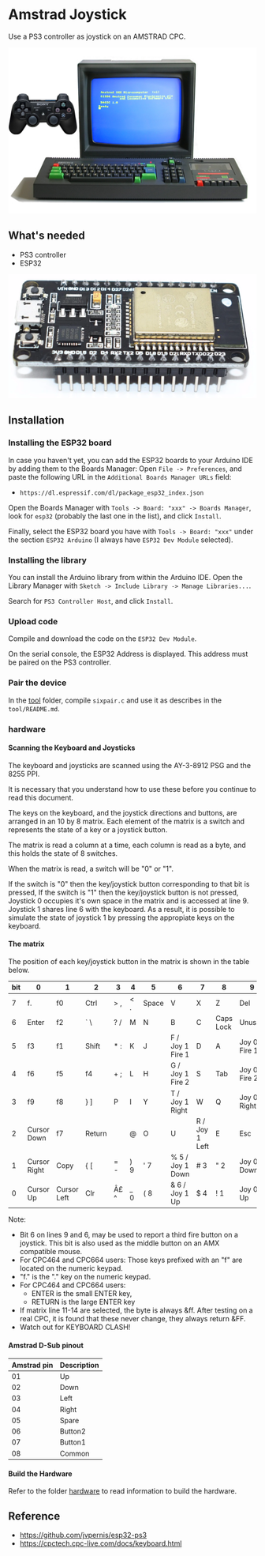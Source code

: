 # Amstrad Joystick

Use a PS3 controller as joystick on an AMSTRAD CPC.

![Amstrad](https://github.com/landru29/amstrad_joystick/blob/master/Amstrad_CPC464.jpg)

## What's needed

* PS3 controller
* ESP32


![Open-collector Nand Gate](https://github.com/landru29/amstrad_joystick/blob/master/esp32.jpg)

## Installation

### Installing the ESP32 board ###

In case you haven't yet, you can add the ESP32 boards to your Arduino IDE by adding them to the Boards Manager: Open `File -> Preferences`, and paste the following URL in the `Additional Boards Manager URLs` field:

- `https://dl.espressif.com/dl/package_esp32_index.json`

Open the Boards Manager with `Tools -> Board: "xxx" -> Boards Manager`, look for `esp32` (probably the last one in the list), and click `Install`.

Finally, select the ESP32 board you have with `Tools -> Board: "xxx"` under the section `ESP32 Arduino` (I always have `ESP32 Dev Module` selected).


### Installing the library ###

You can install the Arduino library from within the Arduino IDE. Open the Library Manager with `Sketch -> Include Library -> Manage Libraries...`.

Search for `PS3 Controller Host`, and click `Install`.

### Upload code

Compile and download the code on the `ESP32 Dev Module`.

On the serial console, the ESP32 Address is displayed. This address must be paired on the PS3 controller.

### Pair the device

In the [tool](https://github.com/landru29/amstrad_joystick/tree/master/tool) folder, compile `sixpair.c` and use it as describes in the `tool/README.md`.

### hardware

#### Scanning the Keyboard and Joysticks

The keyboard and joysticks are scanned using the AY-3-8912 PSG and the 8255 PPI.

It is necessary that you understand how to use these before you continue to read this document.

The keys on the keyboard, and the joystick directions and buttons, are arranged in an 10 by 8 matrix. Each element of the matrix is a switch and represents the state of a key or a joystick button.

The matrix is read a column at a time, each column is read as a byte, and this holds the state of 8 switches.

When the matrix is read, a switch will be "0" or "1".

If the switch is "0" then the key/joystick button corresponding to that bit is pressed,
If the switch is "1" then the key/joystick button is not pressed,
Joystick 0 occupies it's own space in the matrix and is accessed at line 9. Joystick 1 shares line 6 with the keyboard. As a result, it is possible to simulate the state of joystick 1 by pressing the appropiate keys on the keyboard.

#### The matrix

The position of each key/joystick button in the matrix is shown in the table below.

bit | 0            | 1            | 2       | 3     | 4    | 5      | 6                 | 7   | 8          | 9            |
----|--------------|--------------|---------|-------|------|--------|-------------------|-----|------------|--------------|
  7 | f.           | f0           | Ctrl    | > ,   | < .  | Space  | V                 | X   | Z          | Del          |
  6 | Enter        | f2           | ` \     | ? /   | M    | N      | B                 | C   | Caps Lock  | Unused       |
  5 | f3           | f1           | Shift   | * :   | K    | J      | F / Joy 1 Fire 1  | D   | A          | Joy 0 Fire 1 |
  4 | f6           | f5           | f4      | + ;   | L    | H      | G / Joy 1 Fire 2  | S   | Tab        | Joy 0 Fire 2 |
  3 | f9           | f8           | } ]     | P     | I    | Y      | T / Joy 1 Right   | W   | Q          | Joy 0 Right  |
  2 | Cursor Down  | f7           | Return  | | @   | O    | U      | R / Joy 1 Left    | E   | Esc        | Joy 0 Left   |
  1 | Cursor Right | Copy         | { [     | = -   | ) 9  | ' 7    | % 5 / Joy 1 Down  | # 3 | " 2        | Joy 0 Down   |
  0 | Cursor Up    | Cursor Left  | Clr     | Â£ ^  | _ 0  | ( 8    | & 6 / Joy 1 Up    | $ 4 | ! 1        | Joy 0 Up     |

Note:

* Bit 6 on lines 9 and 6, may be used to report a third fire button on a joystick. This bit is also used as the middle button on an AMX compatible mouse.
* For CPC464 and CPC664 users: Those keys prefixed with an "f" are located on the numeric keypad.
* "f." is the "." key on the numeric keypad.
* For CPC464 and CPC664 users:
  * ENTER is the small ENTER key,
  * RETURN is the large ENTER key
* If matrix line 11-14 are selected, the byte is always &ff. After testing on a real CPC, it is found that these never change, they always return &FF.
* Watch out for KEYBOARD CLASH!

#### Amstrad D-Sub pinout

| Amstrad pin | Description |
| ----------- | ----------- |
| 01          | Up          |
| 02          | Down        |
| 03          | Left        |
| 04          | Right       |
| 05          | Spare       |
| 06          | Button2     |
| 07          | Button1     |
| 08          | Common      |

#### Build the Hardware

Refer to the folder [hardware](https://github.com/landru29/amstrad_joystick/tree/master/hardware) to read information to build the hardware.

## Reference

- https://github.com/jvpernis/esp32-ps3
- https://cpctech.cpc-live.com/docs/keyboard.html